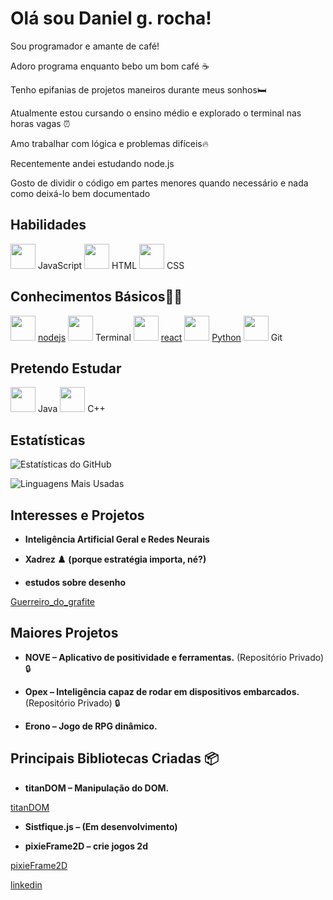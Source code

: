 # Olá sou Daniel g. rocha!

Sou programador e amante de café! 

Adoro programa enquanto bebo um bom café ☕

Tenho epifanias de projetos maneiros durante meus sonhos🛏️


Atualmente estou cursando o ensino médio e explorado o terminal nas horas vagas ⏰

Amo trabalhar com lógica e problemas difíceis🔥

Recentemente andei estudando node.js

Gosto de dividir o código em partes menores quando necessário e nada como deixá-lo bem documentado 

## Habilidades
<p align="left">
<!-- JavaScript -->
<img src="https://cdn.jsdelivr.net/gh/devicons/devicon/icons/javascript/javascript-original.svg" width="40"/>
JavaScript
<!-- HTML -->
<img src="https://cdn.jsdelivr.net/gh/devicons/devicon/icons/html5/html5-original.svg" width="40"/>
HTML
<!-- CSS -->
<img src="https://cdn.jsdelivr.net/gh/devicons/devicon/icons/css3/css3-original.svg" width="40"/>
CSS
</p>

## Conhecimentos Básicos👨‍💻
<p align="left">
<!-- Node.js -->
<img src="https://cdn.jsdelivr.net/gh/devicons/devicon/icons/nodejs/nodejs-original.svg" width="40"/>
<a href="https://github.com/DanielFlux23/nodejs">nodejs</a>
<!-- Terminal -->
<img src="https://cdn.jsdelivr.net/gh/devicons/devicon/icons/bash/bash-original.svg" width="40"/>
Terminal
<!-- React -->
<img src="https://cdn.jsdelivr.net/gh/devicons/devicon/icons/react/react-original.svg" width="40"/>
<a href="https://github.com/DanielFlux23/react">react</a>
<!-- python -->
<img src="https://cdn.jsdelivr.net/gh/devicons/devicon/icons/python/python-original.svg" width="40"/>
<a href="https://github.com/DanielFlux23/python">Python</a>
<!-- Git -->
<img src="https://cdn.jsdelivr.net/gh/devicons/devicon/icons/git/git-original.svg" width="40"/>
    Git
</p>

## Pretendo Estudar
<p align="left">
<!-- Java -->
<img src="https://cdn.jsdelivr.net/gh/devicons/devicon/icons/java/java-original.svg" width="40"/>
Java

<!-- c++ -->
<img src="https://cdn.jsdelivr.net/gh/devicons/devicon/icons/cplusplus/cplusplus-original.svg" width="40"/>
C++
</p>

## Estatísticas

![Estatísticas do GitHub](https://github-readme-stats.vercel.app/api?username=DanielFlux23&show_icons=true&theme=radical&hide=prs&count_private=true)

![Linguagens Mais Usadas](https://github-readme-stats.vercel.app/api/top-langs/?username=DanielFlux23&layout=compact&theme=radical)

## Interesses e Projetos

- **Inteligência Artificial Geral e Redes Neurais**

- **Xadrez ♟️ (porque estratégia importa, né?)**

- **estudos sobre desenho**

<a href="https://github.com/DanielFlux23/Guerreiro_do_grafite">Guerreiro_do_grafite</a>


## Maiores Projetos 

- **NOVE – Aplicativo de positividade e ferramentas.** (Repositório Privado) 🔒

- **Opex – Inteligência capaz de rodar em dispositivos embarcados.** (Repositório Privado) 🔒

- **Erono – Jogo de RPG dinâmico.**


## Principais Bibliotecas Criadas 📦

- **titanDOM – Manipulação do DOM.**

<a href="https://github.com/DanielFlux23/TitanDom">titanDOM</a>

- **Sistfique.js – (Em desenvolvimento)**

- **pixieFrame2D – crie jogos 2d**

<a href="https://github.com/DanielFlux23/pixieFrame2D">pixieFrame2D</a>


<a href="https://br.linkedin.com/in/daniel-g-rocha-a75060361?trk=people-guest_people_search-card">linkedin</a>

